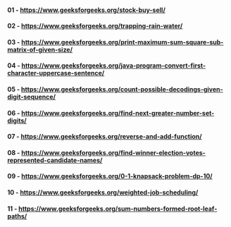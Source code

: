 #### 01 - https://www.geeksforgeeks.org/stock-buy-sell/

#### 02 - https://www.geeksforgeeks.org/trapping-rain-water/

#### 03 - https://www.geeksforgeeks.org/print-maximum-sum-square-sub-matrix-of-given-size/

#### 04 - https://www.geeksforgeeks.org/java-program-convert-first-character-uppercase-sentence/

#### 05 - https://www.geeksforgeeks.org/count-possible-decodings-given-digit-sequence/

#### 06 - https://www.geeksforgeeks.org/find-next-greater-number-set-digits/

#### 07 - https://www.geeksforgeeks.org/reverse-and-add-function/

#### 08 - https://www.geeksforgeeks.org/find-winner-election-votes-represented-candidate-names/

#### 09 - https://www.geeksforgeeks.org/0-1-knapsack-problem-dp-10/

#### 10 - https://www.geeksforgeeks.org/weighted-job-scheduling/

#### 11 - https://www.geeksforgeeks.org/sum-numbers-formed-root-leaf-paths/
